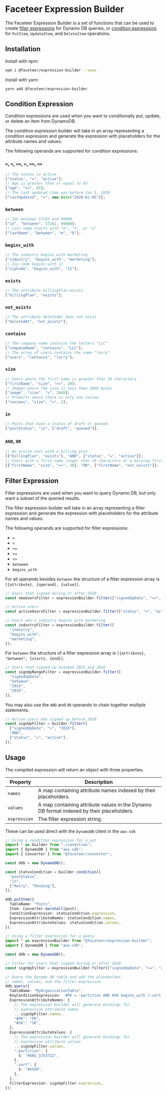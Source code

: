 # Faceteer Expression Builder

The Faceteer Expression Builder is a set of functions that can be used to create [filter expressions](https://docs.aws.amazon.com/amazondynamodb/latest/developerguide/Query.html#Query.FilterExpression) for Dynamo DB queries, or [condition expressions](https://docs.aws.amazon.com/amazondynamodb/latest/developerguide/Expressions.ConditionExpressions.html) for `PutItem`, `UpdateItem`, and `DeleteItem` operations.

## Installation

Install with npm:

```bash
npm i @faceteer/expression-builder --save
```

Install with yarn:

```
yarn add @faceteer/expression-builder
```

## Condition Expression

Condition expressions are used when you want to conditionally put, update, or delete an item from DynamoDB.

The condition expression builder will take in an array representing a condition expression and generate the expression with placeholders for the attribute names and values.

The following operands are supported for condition expressions:

### `=`, `<`, `<=`, `>`, `>=`, `<>`

```ts
// The status is active
["status", "=", "active"];
// Age is greater than or equal to 65
["age", ">=", 65];
// The last updated time was before Jan 5, 2020
["lastUpdated", "<", new Date("2020-01-05")];
```

### `between`

```ts
// Ids between 57242 and 99980
["id", "between", 57242, 99980];
// Last name starts with "m", "n", or "o"
["lastName", "between", "m", "O"];
```

### `begins_with`

```ts
// The industry begins with marketing
["industry", "begins_with", "marketing"];
// Zip code begins with 11
["zipCode", "begins_with", "11"];
```

### `exists`

```ts
// The attribute billingPlan exists
["billingPlan", "exists"];
```

### `not_exists`

```ts
// The attribute deletedAt does not exist
["deletedAt", "not_exists"];
```

### `contains`

```ts
// The company name contains the letters "LLC"
["companyName", "contains", "LLC"];
// The array of users contains the name "larry"
["users", "contains", "larry"];
```

### `size`

```ts
// Users where the first name is greater than 20 characters
["firstName", "size", ">=", 20];
// Images where the size is less than 2048 bytes
["image", "size", "<", 2048];
// Products where there is only one review
["reviews", "size", "=", 1];
```

### `in`

```ts
// Posts that have a status of draft or queued
["postStatus", "in", ["draft", "queued"]];
```

### `AND`, `OR`

```ts
// An active user with a billing plan
[["billingPlan", "exists"], "AND", ["status", "=", "active"]];
// Users with a first name longer than 20 characters or a missing first name
[["firstName", "size", ">=", 20], "OR", ["firstName", "not_exists"]];
```

## Filter Expression

Filter expressions are used when you want to query Dynamo DB, but only want a subset of the queried results.

The filter expression builder will take in an array representing a filter expression and generate the expression with placeholders for the attribute names and values.

The following operands are supported for filter expressions:

- `=`
- `<`
- `<=`
- `>=`
- `<>`
- `between`
- `begins_with`

For all operands besides `between` the structure of a filter expression array is `[{attribute}, {operand}, {value}]`.

```ts
// Users that signed during or after 2020
const newUsersFilter = expressionBuilder.filter(["signedUpDate", ">=", "2020"]);

// Active users
const activeUsersFilter = expressionBuilder.filter(["status", "=", "active"]);

// Users who's industry begins with marketing
const industryFilter = expressionBuilder.filter([
  "industry",
  "begins_with",
  "marketing",
]);
```

For `between` the structure of a filter expression array is `[{attribute}, "between", {start}, {end}]`.

```ts
// Users that signed up between 2015 and 2016
const signUpRangeFilter = expressionBuilder.filter([
  "signedUpDate",
  "between",
  "2015",
  "2016",
]);
```

You may also use the `AND` and `OR` operands to chain together multiple statements.

```ts
// Active users who signed up before 2010
const signUpFilter = builder.filter([
  ["signedUpDate", ">", "2010"],
  "AND",
  ["status", "=", "active"],
]);
```

## Usage

The compiled expression will return an object with three properties.

| Property     | Description                                                                              |
| ------------ | ---------------------------------------------------------------------------------------- |
| `names`      | A map containing attribute names indexed by their placeholders.                          |
| `values`     | A map containing attribute values in the Dynamo DB format indexed by their placeholders. |
| `expression` | The filter expression string.                                                            |

These can be used direct with the `DynamoDB` client in the `aws-sdk`

```ts
// Using a condition expression for a put
import * as builder from "./condition";
import { DynamoDB } from "aws-sdk";
import { Converter } from "@faceteer/converter";

const ddb = new DynamoDB();

const statusCondition = builder.condition([
  "postStatus",
  "in",
  ["Retry", "Pending"],
]);

ddb.putItem({
  TableName: "Posts",
  Item: Converter.marshall(post),
  ConditionExpression: statusCondition.expression,
  ExpressionAttributeNames: statusCondition.names,
  ExpressionAttributeValues: statusCondition.values,
});
```

```ts
// Using a filter expression for a query
import * as expressionBuilder from "@faceteer/expression-builder";
import { DynamoDB } from "aws-sdk";

const ddb = new DynamoDB();

// Filter for users that signed during or after 2020
const signUpFilter = expressionBuilder.filter(["signedUpDate", ">=", "2020"]);

// Query the Dynamo DB table and add the placeholder
// names, values, and the filter expression
ddb.query({
  TableName: "MyOrganizationTable",
  KeyConditionExpression: `#PK = :partition AND #SK begins_with (:sort)`,
  ExpressionAttributeNames: {
    // The expression builder will generate bindings for
    // expression attribute names
    ...signUpFilter.names,
    "#PK": "PK",
    "#SK": "SK",
  },
  ExpressionAttributeValues: {
    // The expression builder will generate bindings for
    // expression attribute values
    ...signUpFilter.values,
    ":partition": {
      S: "#ORG_5753732",
    },
    ":sort": {
      S: "#USER",
    },
  },
  FilterExpression: signUpFilter.expression,
});
```
